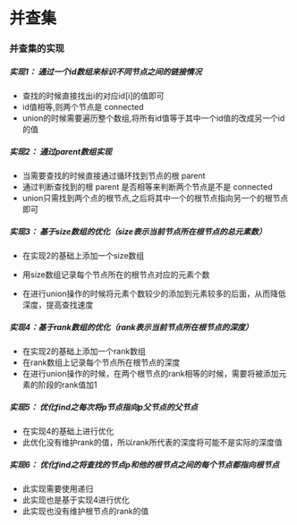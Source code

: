 # 并查集

### 并查集的实现

##### 实现1： 通过一个id数组来标识不同节点之间的链接情况
  - 查找的时候直接找出i的对应id[i]的值即可
  - id值相等,则两个节点是 connected
  - union的时候需要遍历整个数组,将所有id值等于其中一个id值的改成另一个id的值

##### 实现2： 通过parent数组实现
  - 当需要查找的时候直接通过循环找到节点的根 parent
  - 通过判断查找到的根 parent 是否相等来判断两个节点是不是 connected
  - union只需找到两个点的根节点,之后将其中一个的根节点指向另一个的根节点即可

##### 实现3： 基于size数组的优化（size表示当前节点所在根节点的总元素数）

- 在实现2的基础上添加一个size数组


- 用size数组记录每个节点所在的根节点对应的元素个数
- 在进行union操作的时候将元素个数较少的添加到元素较多的后面，从而降低深度，提高查找速度

##### 实现4：基于rank数组的优化（rank表示当前节点所在根节点的深度）

- 在实现2的基础上添加一个rank数组
- 在rank数组上记录每个节点所在根节点的深度
- 在进行union操作的时候，在两个根节点的rank相等的时候，需要将被添加元素的阶段的rank值加1

##### 实现5： 优化find之每次将p节点指向p父节点的父节点

- 在实现4的基础上进行优化
- 此优化没有维护rank的值，所以rank所代表的深度将可能不是实际的深度值

##### 实现6： 优化find之将查找的节点p和他的根节点之间的每个节点都指向根节点

- 此实现需要使用递归
- 此实现也是基于实现4进行优化
- 此实现也没有维护根节点的rank的值